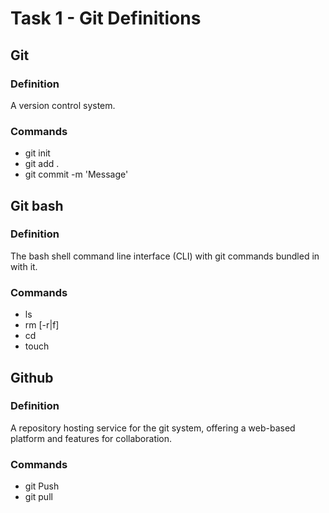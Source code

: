 # Task 1 - Git Definitions

## Git
### Definition
A version control system.
### Commands
- git init
- git add .
- git commit -m 'Message'

## Git bash
### Definition
The bash shell command line interface (CLI) with git commands bundled in with it.
### Commands
- ls
- rm [-r|f]
- cd
- touch

## Github
### Definition
A repository hosting service for the git system, offering a web-based platform and features for collaboration.
### Commands
- git Push
- git pull
